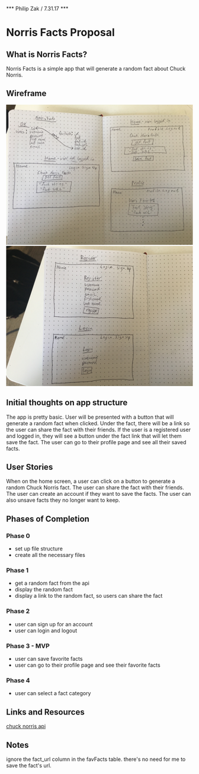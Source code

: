*** Philip Zak / 7.31.17 ***

# Norris Facts Proposal

## What is Norris Facts?

Norris Facts is a simple app that will generate a random fact about Chuck Norris.

## Wireframe

![wireframe 1](./assets/IMG_7060.JPG)
![wireframe 2](./assets/IMG_2423.JPG)

## Initial thoughts on app structure

The app is pretty basic. User will be presented with a button that will generate a random fact when clicked. Under the fact, there will be a link so the user can share the fact with their friends. If the user is a registered user and logged in, they will see a button under the fact link that will let them save the fact. The user can go to their profile page and see all their saved facts.

## User Stories
When on the home screen, a user can click on a button to generate a random Chuck Norris fact. The user can share the fact with their friends. The user can create an account if they want to save the facts. The user can also unsave facts they no longer want to keep.

## Phases of Completion

### Phase 0
* set up file structure 
* create all the necessary files

### Phase 1
* get a random fact from the api
* display the random fact
* display a link to the random fact, so users can share the fact

### Phase 2
* user can sign up for an account
* user can login and logout

### Phase 3 - MVP
* user can save favorite facts
* user can go to their profile page and see their favorite facts

### Phase 4
* user can select a fact category

## Links and Resources
[chuck norris api](https://api.chucknorris.io/)

## Notes
ignore the fact_url column in the favFacts table. there's no need for me to save the fact's url.
